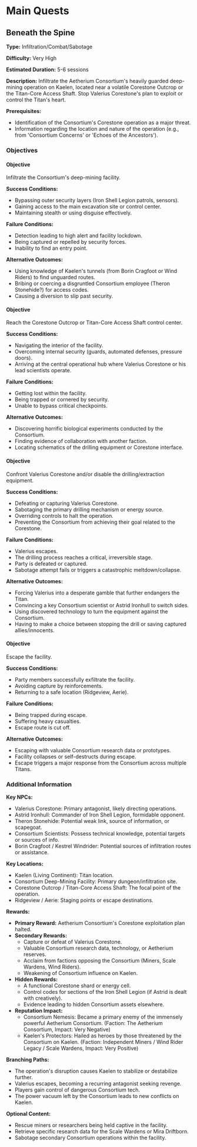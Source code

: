 # Main Quests

## Beneath the Spine

**Type:** Infiltration/Combat/Sabotage

**Difficulty:** Very High

**Estimated Duration:** 5-6 sessions

**Description:** Infiltrate the Aetherium Consortium's heavily guarded deep-mining operation on Kaelen, located near a volatile Corestone Outcrop or the Titan-Core Access Shaft. Stop Valerius Corestone's plan to exploit or control the Titan's heart.

**Prerequisites:**
- Identification of the Consortium's Corestone operation as a major threat.
- Information regarding the location and nature of the operation (e.g., from 'Consortium Concerns' or 'Echoes of the Ancestors').

### Objectives

#### Objective

Infiltrate the Consortium's deep-mining facility.

**Success Conditions:**
- Bypassing outer security layers (Iron Shell Legion patrols, sensors).
- Gaining access to the main excavation site or control center.
- Maintaining stealth or using disguise effectively.

**Failure Conditions:**
- Detection leading to high alert and facility lockdown.
- Being captured or repelled by security forces.
- Inability to find an entry point.

**Alternative Outcomes:**
- Using knowledge of Kaelen's tunnels (from Borin Cragfoot or Wind Riders) to find unguarded routes.
- Bribing or coercing a disgruntled Consortium employee (Theron Stonehide?) for access codes.
- Causing a diversion to slip past security.

#### Objective

Reach the Corestone Outcrop or Titan-Core Access Shaft control center.

**Success Conditions:**
- Navigating the interior of the facility.
- Overcoming internal security (guards, automated defenses, pressure doors).
- Arriving at the central operational hub where Valerius Corestone or his lead scientists operate.

**Failure Conditions:**
- Getting lost within the facility.
- Being trapped or cornered by security.
- Unable to bypass critical checkpoints.

**Alternative Outcomes:**
- Discovering horrific biological experiments conducted by the Consortium.
- Finding evidence of collaboration with another faction.
- Locating schematics of the drilling equipment or Corestone interface.

#### Objective

Confront Valerius Corestone and/or disable the drilling/extraction equipment.

**Success Conditions:**
- Defeating or capturing Valerius Corestone.
- Sabotaging the primary drilling mechanism or energy source.
- Overriding controls to halt the operation.
- Preventing the Consortium from achieving their goal related to the Corestone.

**Failure Conditions:**
- Valerius escapes.
- The drilling process reaches a critical, irreversible stage.
- Party is defeated or captured.
- Sabotage attempt fails or triggers a catastrophic meltdown/collapse.

**Alternative Outcomes:**
- Forcing Valerius into a desperate gamble that further endangers the Titan.
- Convincing a key Consortium scientist or Astrid Ironhull to switch sides.
- Using discovered technology to turn the equipment against the Consortium.
- Having to make a choice between stopping the drill or saving captured allies/innocents.

#### Objective

Escape the facility.

**Success Conditions:**
- Party members successfully exfiltrate the facility.
- Avoiding capture by reinforcements.
- Returning to a safe location (Ridgeview, Aerie).

**Failure Conditions:**
- Being trapped during escape.
- Suffering heavy casualties.
- Escape route is cut off.

**Alternative Outcomes:**
- Escaping with valuable Consortium research data or prototypes.
- Facility collapses or self-destructs during escape.
- Escape triggers a major response from the Consortium across multiple Titans.

### Additional Information

**Key NPCs:**
- Valerius Corestone: Primary antagonist, likely directing operations.
- Astrid Ironhull: Commander of Iron Shell Legion, formidable opponent.
- Theron Stonehide: Potential weak link, source of information, or scapegoat.
- Consortium Scientists: Possess technical knowledge, potential targets or sources of info.
- Borin Cragfoot / Kestrel Windrider: Potential sources of infiltration routes or assistance.

**Key Locations:**
- Kaelen (Living Continent): Titan location.
- Consortium Deep-Mining Facility: Primary dungeon/infiltration site.
- Corestone Outcrop / Titan-Core Access Shaft: The focal point of the operation.
- Ridgeview / Aerie: Staging points or escape destinations.

**Rewards:**
- **Primary Reward:** Aetherium Consortium's Corestone exploitation plan halted.
- **Secondary Rewards:**
  - Capture or defeat of Valerius Corestone.
  - Valuable Consortium research data, technology, or Aetherium reserves.
  - Acclaim from factions opposing the Consortium (Miners, Scale Wardens, Wind Riders).
  - Weakening of Consortium influence on Kaelen.
- **Hidden Rewards:**
  - A functional Corestone shard or energy cell.
  - Control codes for sections of the Iron Shell Legion (if Astrid is dealt with creatively).
  - Evidence leading to hidden Consortium assets elsewhere.
- **Reputation Impact:**
  - Consortium Nemesis: Became a primary enemy of the immensely powerful Aetherium Consortium. (Faction: The Aetherium Consortium, Impact: Very Negative)
  - Kaelen's Protectors: Hailed as heroes by those threatened by the Consortium on Kaelen. (Faction: Independent Miners / Wind Rider Legacy / Scale Wardens, Impact: Very Positive)

**Branching Paths:**
- The operation's disruption causes Kaelen to stabilize or destabilize further.
- Valerius escapes, becoming a recurring antagonist seeking revenge.
- Players gain control of dangerous Consortium tech.
- The power vacuum left by the Consortium leads to new conflicts on Kaelen.

**Optional Content:**
- Rescue miners or researchers being held captive in the facility.
- Retrieve specific research data for the Scale Wardens or Mira Driftborn.
- Sabotage secondary Consortium operations within the facility.